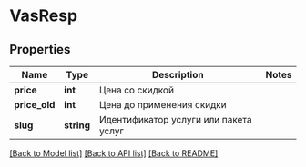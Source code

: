 # VasResp

## Properties
Name | Type | Description | Notes
------------ | ------------- | ------------- | -------------
**price** | **int** | Цена со скидкой | 
**price_old** | **int** | Цена до применения скидки | 
**slug** | **string** | Идентификатор услуги или пакета услуг | 

[[Back to Model list]](../../README.md#documentation-for-models) [[Back to API list]](../../README.md#documentation-for-api-endpoints) [[Back to README]](../../README.md)

